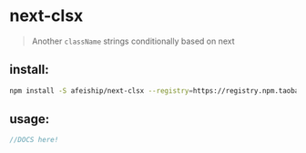# next-clsx
> Another `className` strings conditionally based on next

## install:
```bash
npm install -S afeiship/next-clsx --registry=https://registry.npm.taobao.org
```

## usage:
```js
//DOCS here!
```
